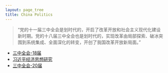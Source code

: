 ```yaml
---
layout: page_tree
title: China Politics
---
```


> “党的十一届三中全会是划时代的，开启了改革开放和社会主义现代化建设新时期。党的十八届三中全会也是划时代的，实现改革由局部探索、破冰突围到系统集成、全面深化的转变，开创了我国改革开放新局面。”

* [三中全会-18届](ps_18)
* [习近平经济思想研究](eco_xi)
* [三中全会-20届](ps_20)
